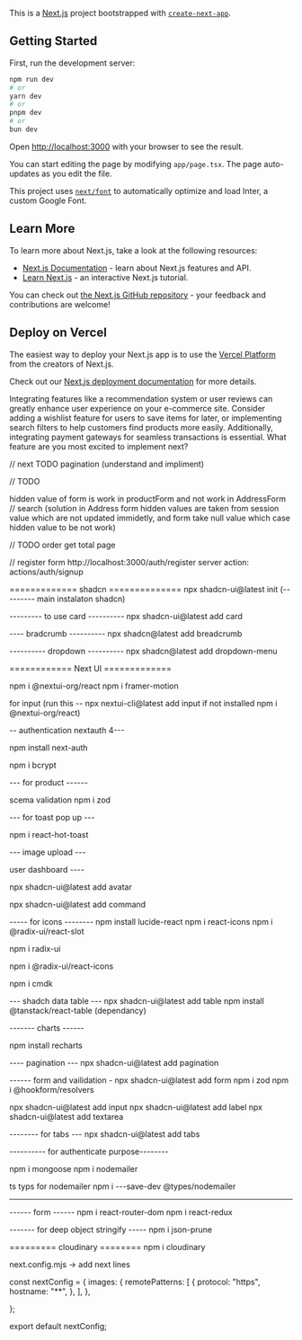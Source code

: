 This is a [Next.js](https://nextjs.org/) project bootstrapped with [`create-next-app`](https://github.com/vercel/next.js/tree/canary/packages/create-next-app).

## Getting Started

First, run the development server:

```bash
npm run dev
# or
yarn dev
# or
pnpm dev
# or
bun dev
```

Open [http://localhost:3000](http://localhost:3000) with your browser to see the result.

You can start editing the page by modifying `app/page.tsx`. The page auto-updates as you edit the file.

This project uses [`next/font`](https://nextjs.org/docs/basic-features/font-optimization) to automatically optimize and load Inter, a custom Google Font.

## Learn More

To learn more about Next.js, take a look at the following resources:

- [Next.js Documentation](https://nextjs.org/docs) - learn about Next.js features and API.
- [Learn Next.js](https://nextjs.org/learn) - an interactive Next.js tutorial.

You can check out [the Next.js GitHub repository](https://github.com/vercel/next.js/) - your feedback and contributions are welcome!

## Deploy on Vercel

The easiest way to deploy your Next.js app is to use the [Vercel Platform](https://vercel.com/new?utm_medium=default-template&filter=next.js&utm_source=create-next-app&utm_campaign=create-next-app-readme) from the creators of Next.js.

Check out our [Next.js deployment documentation](https://nextjs.org/docs/deployment) for more details.


Integrating features like a recommendation system or user reviews can greatly enhance user experience on your e-commerce site. Consider adding a wishlist feature for users to save items for later, or implementing search filters to help customers find products more easily. Additionally, integrating payment gateways for seamless transactions is essential. What feature are you most excited to implement next?

// next TODO
pagination (understand and impliment)

// TODO

hidden value of form is work in  productForm 
and not work in AddressForm  // search 
(solution in Address form hidden values are taken from session value which are not updated immidetly, and form take null value which case hidden value to be not work)

// TODO
order get total page




// register form
http://localhost:3000/auth/register
server action: actions/auth/signup 


============= shadcn ==============
npx shadcn-ui@latest init  (--------- main instalaton shadcn)

--------- to use card ----------
npx shadcn-ui@latest add card

---- bradcrumb ----------
npx shadcn@latest add breadcrumb

---------- dropdown   ----------
npx shadcn@latest add dropdown-menu






============ Next UI =============

npm i @nextui-org/react
npm i framer-motion

for input
(run this -- npx nextui-cli@latest add input 
 if not installed npm i @nextui-org/react)


-- authentication nextauth 4---

npm install next-auth

npm i bcrypt


--- for product ------

scema validation 
npm i zod


--- for toast pop up ---

npm i react-hot-toast



--- image upload ---


user dashboard ----



npx shadcn-ui@latest add avatar



npx shadcn-ui@latest add command


----- for icons --------
npm install lucide-react
npm i react-icons
npm i @radix-ui/react-slot

npm i radix-ui

npm i @radix-ui/react-icons

npm i cmdk

--- shadch data table ---
npx shadcn-ui@latest add table
npm install @tanstack/react-table     (dependancy)


------- charts ------

 npm install recharts

 ---- pagination ---
 npx shadcn-ui@latest add pagination


 ------ form and vailidation -
npx shadcn-ui@latest add form
npm i zod
 npm i @hookform/resolvers


 npx shadcn-ui@latest add input
 npx shadcn-ui@latest add label
 npx shadcn-ui@latest add textarea


 -------- for tabs ---
 npx shadcn-ui@latest add tabs




 ---------- for authenticate purpose--------

npm i mongoose
 npm i nodemailer

 ts typs for nodemailer
 npm i ---save-dev @types/nodemailer

 -------------
 ------ form ------
npm i react-router-dom
npm i react-redux

------- for deep object stringify -----
npm i json-prune


========= cloudinary ========
npm i cloudinary

next.config.mjs -> add next lines

const nextConfig = {
    images: {
      remotePatterns: [
        {
          protocol: "https",
          hostname: "**",
        },
      ],
    },
      
  };
  
  export default nextConfig;